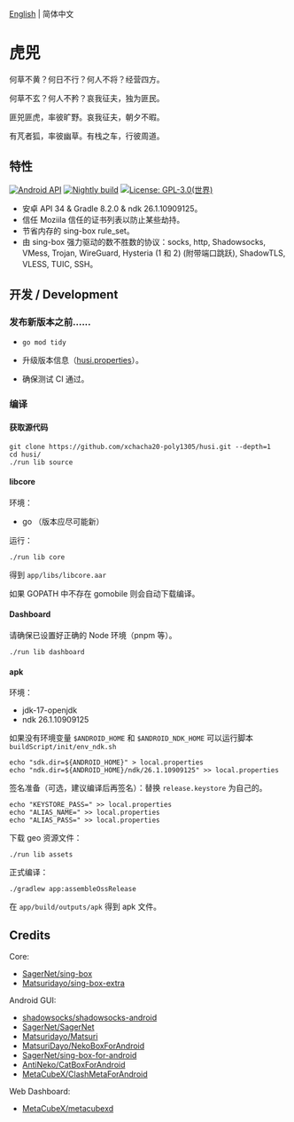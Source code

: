 [English](./README.md) | 简体中文

# 虎兕

何草不黄？何日不行？何人不将？经营四方。

何草不玄？何人不矜？哀我征夫，独为匪民。

匪兕匪虎，率彼旷野。哀我征夫，朝夕不暇。

有芃者狐，率彼幽草。有栈之车，行彼周道。

## 特性

[![Android API](https://img.shields.io/badge/API-34-brightgreen.svg?style=flat)](https://android-arsenal.com/api?level=34)
[![Nightly build](https://github.com/xchacha20-poly1305/husi/actions/workflows/nightly.yml/badge.svg)](https://github.com/xchacha20-poly1305/husi/actions/workflows/nightly.yml)
[![License: GPL-3.0(世界)](https://img.shields.io/badge/license-GPL--3.0(世界)-orange.svg)](https://sing-box.sagernet.org/#license)

* 安卓 API 34 & Gradle 8.2.0 & ndk 26.1.10909125。
* 信任 Moziila 信任的证书列表以防止某些劫持。
* 节省内存的 sing-box rule_set。
* 由 sing-box 强力驱动的数不胜数的协议：socks, http, Shadowsocks, VMess, Trojan,
  WireGuard, Hysteria (1 和 2) (附带端口跳跃), ShadowTLS, VLESS, TUIC, SSH。

## 开发 / Development

### 发布新版本之前......

* `go mod tidy`

* 升级版本信息（[husi.properties](./husi.properties)）。

* 确保测试 CI 通过。

### 编译

#### 获取源代码

```shell
git clone https://github.com/xchacha20-poly1305/husi.git --depth=1
cd husi/
./run lib source
```

#### libcore

环境：

* go （版本应尽可能新）

运行：

```shell
./run lib core
```

得到 `app/libs/libcore.aar`

如果 GOPATH 中不存在 gomobile 则会自动下载编译。

#### Dashboard

请确保已设置好正确的 Node 环境（pnpm 等）。

```shell
./run lib dashboard
```

#### apk

环境：

* jdk-17-openjdk
* ndk 26.1.10909125

如果没有环境变量 `$ANDROID_HOME` 和 `$ANDROID_NDK_HOME` 可以运行脚本 `buildScript/init/env_ndk.sh`

```shell
echo "sdk.dir=${ANDROID_HOME}" > local.properties
echo "ndk.dir=${ANDROID_HOME}/ndk/26.1.10909125" >> local.properties
```

签名准备（可选，建议编译后再签名）：替换 `release.keystore` 为自己的。

```shell
echo "KEYSTORE_PASS=" >> local.properties
echo "ALIAS_NAME=" >> local.properties
echo "ALIAS_PASS=" >> local.properties
```

下载 geo 资源文件：

```shell
./run lib assets
```

正式编译：

```shell
./gradlew app:assembleOssRelease
```

在 `app/build/outputs/apk` 得到 apk 文件。

## Credits

Core:
- [SagerNet/sing-box](https://github.com/SagerNet/sing-box)
- [Matsuridayo/sing-box-extra](https://github.com/MatsuriDayo/sing-box-extra)

Android GUI:
- [shadowsocks/shadowsocks-android](https://github.com/shadowsocks/shadowsocks-android)
- [SagerNet/SagerNet](https://github.com/SagerNet/SagerNet)
- [Matsuridayo/Matsuri](https://github.com/MatsuriDayo/Matsuri)
- [MatsuriDayo/NekoBoxForAndroid](https://github.com/MatsuriDayo/NekoBoxForAndroid)
- [SagerNet/sing-box-for-android](https://github.com/SagerNet/sing-box-for-android)
- [AntiNeko/CatBoxForAndroid](https://github.com/AntiNeko/CatBoxForAndroid)
- [MetaCubeX/ClashMetaForAndroid](https://github.com/MetaCubeX/ClashMetaForAndroid)

Web Dashboard:

- [MetaCubeX/metacubexd](https://github.com/MetaCubeX/metacubexd)
